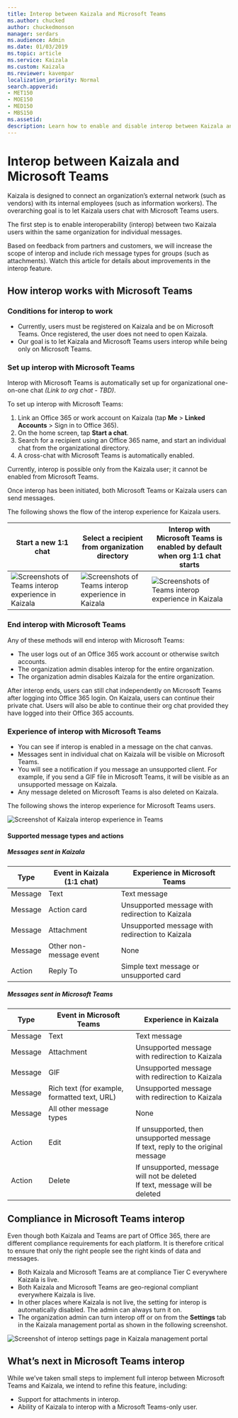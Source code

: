 ```yaml
---
title: Interop between Kaizala and Microsoft Teams
ms.author: chucked
author: chuckedmonson
manager: serdars
ms.audience: Admin
ms.date: 01/03/2019
ms.topic: article
ms.service: Kaizala
ms.custom: Kaizala
ms.reviewer: kavempar
localization_priority: Normal
search.appverid:
- MET150
- MOE150
- MED150
- MBS150
ms.assetid: 
description: Learn how to enable and disable interop between Kaizala and Microsoft Teams.
---
```

# Interop between Kaizala and Microsoft Teams

Kaizala is designed to connect an organization’s external network (such as vendors) with its internal employees (such as information workers). The overarching goal is to let Kaizala users chat with Microsoft Teams users.

The first step is to enable interoperability (interop) between two Kaizala users within the same organization for individual messages.

Based on feedback from partners and customers, we will increase the scope of interop and include rich message types for groups (such as attachments). Watch this article for details about improvements in the interop feature.

## How interop works with Microsoft Teams 

### Conditions for interop to work 

- Currently, users must be registered on Kaizala and be on Microsoft Teams. Once registered, the user does not need to open Kaizala.
- Our goal is to let Kaizala and Microsoft Teams users interop while being only on Microsoft Teams.

### Set up interop with Microsoft Teams   

Interop with Microsoft Teams is automatically set up for organizational one-on-one chat *(Link to org chat - TBD)*.

To set up interop with Microsoft Teams:

1. Link an Office 365 or work account on Kaizala (tap **Me** > **Linked Accounts** > Sign in to Office 365).
2. On the home screen, tap **Start a chat**.
3. Search for a recipient using an Office 365 name, and start an individual chat from the organizational directory.
4. A cross-chat with Microsoft Teams is automatically enabled.

Currently, interop is possible only from the Kaizala user; it cannot be enabled from Microsoft Teams.

Once interop has been initiated, both Microsoft Teams or Kaizala users can send messages.

The following shows the flow of the interop experience for Kaizala users.

|Start a new 1:1 chat  |Select a recipient from organization directory  |Interop with  Microsoft Teams is enabled by default when org 1:1 chat starts  |
|---------|---------|---------|
|![Screenshots of Teams interop experience in Kaizala](media/interop-experience-kaizala-1.png)     |![Screenshots of Teams interop experience in Kaizala](media/interop-experience-kaizala-2.png)         |![Screenshots of Teams interop experience in Kaizala](media/interop-experience-kaizala-3.png)         |

### End interop with Microsoft Teams

Any of these methods will end interop with Microsoft Teams:

- The user logs out of an Office 365 work account or otherwise switch accounts.
- The organization admin disables interop for the entire organization.
- The organization admin disables Kaizala for the entire organization.

After interop ends, users can still chat independently on Microsoft Teams after logging into Office 365 login. On Kaizala, users can continue their private chat. Users will also be able to continue their org chat provided they have logged into their Office 365 accounts.

### Experience of interop with Microsoft Teams 

- You can see if interop is enabled in a message on the chat canvas.
- Messages sent in individual chat on Kaizala will be visible on Microsoft Teams.
- You will see a notification if you message an unsupported client. For example, if you send a GIF file in Microsoft Teams, it will be visible as an unsupported message on Kaizala.
- Any message deleted on Microsoft Teams is also deleted on Kaizala.

The following shows the interop experience for Microsoft Teams users.

![Screenshot of Kaizala interop experience in Teams](media/interop-experience-teams.png)

#### Supported message types and actions

##### Messages sent in Kaizala

|Type        |Event in Kaizala (1:1 chat) |Experience in Microsoft Teams  |
|------------|---------|---------|
|Message     |Text     |Text message        |
|Message     |Action card        |Unsupported message with redirection to Kaizala |
|Message     |Attachment         |Unsupported message with redirection to Kaizala  |
|Message     |Other non-message event         |None         |
|Action      |Reply To         |Simple text message or unsupported card |

##### Messages sent in Microsoft Teams

|Type        |Event in Microsoft Teams |Experience in Kaizala  |
|------------|---------|---------|
|Message     |Text     |Text message        |
|Message     |Attachment        |Unsupported message with redirection to Kaizala |
|Message     |GIF         |Unsupported message with redirection to Kaizala  |
|Message     |Rich text (for example, formatted text, URL)         |Unsupported message with redirection to Kaizala |
|Message     |All other message types         |None         |
|Action      |Edit         |If unsupported, then unsupported message <br> If text, reply to the original message |
|Action      |Delete         |If unsupported, message will not be deleted <br> If text, message will be deleted |

## Compliance in Microsoft Teams interop

Even though both Kaizala and Teams are part of Office 365, there are different compliance requirements for each platform. It is therefore critical to ensure that only the right people see the right kinds of data and messages.

- Both Kaizala and Microsoft Teams are at compliance Tier C everywhere Kaizala is live.
- Both Kaizala and Microsoft Teams are geo-regional compliant everywhere Kaizala is live.
- In other places where Kaizala is not live, the setting for interop is automatically disabled. The admin can always turn it on.
- The organization admin can turn interop off or on from the **Settings** tab in the Kaizala management portal as shown in the following screenshot.

![Screenshot of interop settings page in Kaizala management portal](media/interop-settings-teams.png)

## What’s next in Microsoft Teams interop

While we’ve taken small steps to implement full interop between Microsoft Teams and Kaizala, we intend to refine this feature, including:

- Support for attachments in interop.
- Ability of Kaizala to interop with a Microsoft Teams-only user.




